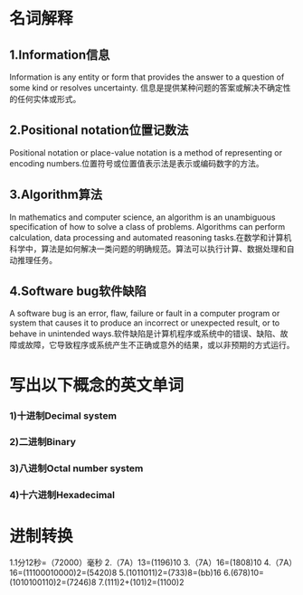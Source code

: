 # 名词解释

## 1.Information信息

Information is any entity or form that provides the answer to a question of some kind or resolves uncertainty.
信息是提供某种问题的答案或解决不确定性的任何实体或形式。

## 2.Positional notation位置记数法

Positional notation or place-value notation is a method of representing or encoding numbers.位置符号或位置值表示法是表示或编码数字的方法。

## 3.Algorithm算法

In mathematics and computer science, an algorithm is an unambiguous specification of how to solve a class of problems. Algorithms can perform calculation, data processing and automated reasoning tasks.在数学和计算机科学中，算法是如何解决一类问题的明确规范。算法可以执行计算、数据处理和自动推理任务。

## 4.Software bug软件缺陷

A software bug is an error, flaw, failure or fault in a computer program or system that causes it to produce an incorrect or unexpected result, or to behave in unintended ways.软件缺陷是计算机程序或系统中的错误、缺陷、故障或故障，它导致程序或系统产生不正确或意外的结果，或以非预期的方式运行。

# 写出以下概念的英文单词

### 1)十进制Decimal system
### 2)二进制Binary
### 3)八进制Octal number system
### 4)十六进制Hexadecimal

# 进制转换

1.1分12秒=（72000）毫秒
2.（7A）13=(1196)10
3.（7A）16=(1808)10
4.（7A）16=(11100010000)2=(5420)8
5.(1011011)2=(733)8=(bb)16
6.(678)10=(1010100110)2=(7246)8
7.(111)2+(101)2=(1100)2